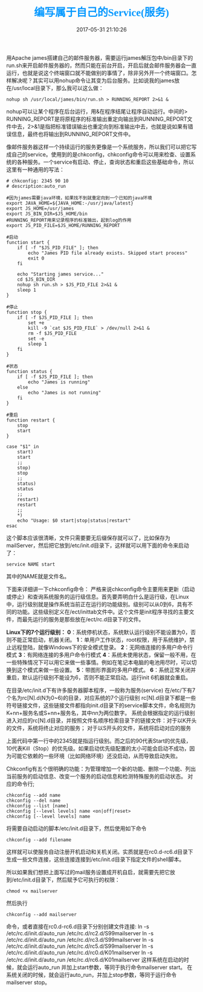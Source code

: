 ﻿---
title: <font color=#0099ff face="微软雅黑">编写属于自己的Service(服务)</font>
date: 2017-05-31 21:10:26
categories: Linux
tags: [Linux,Service,后台服务,Chkconfig]
---

用Apache james搭建自己的邮件服务器，需要运行james解压包中/bin目录下的run.sh来开启邮件服务器的，然而只能在前台开启，开启后就会邮件服务器会一直运行，也就是说这个终端窗口就不能做别的事情了，除非另外开一个终端窗口。怎样解决呢？其实可以用nohup命令让其变为后台服务。比如说我的james放在/usr/local目录下，那么我可以这么做：
```shell
nohup sh /usr/local/james/bin/run.sh > RUNNING_REPORT 2>&1 &
```
nohup可以让某个程序在后台运行，用&在程序结尾让程序自动运行。中间的> RUNNING_REPORT是将原程序的标准输出重定向输出到RUNNING_REPORT文件中去，2>&1是指把标准错误输出也重定向到标准输出中去，也就是说如果有错误信息，最终也将输出到RUNNING_REPORT文件中。

像邮件服务器这样一个持续运行的服务更像是一个系统服务，所以我们可以把它写成自己的service。使用到的是chkconfig，chkconfig命令可以用来检查、设置系统的各种服务。一个service有启动、停止，查询状态和重启这些基础命令，所以这里有一种通用的写法：
```shell
# chkconfig: 2345 90 10
# description:auto_run

#因为james需要java环境，如果找不到就重定向到一个已知的java环境
export JAVA_HOME=${JAVA_HOME:-/usr/java/latest}
export JS_HOME=/usr/james
export JS_BIN_DIR=$JS_HOME/bin
#RUNNING_REPORT用来记录程序的标准输出，起到log的作用
export JS_PID_FILE=$JS_HOME/RUNNING_REPORT

#启动
function start {
    if [ -f "$JS_PID_FILE" ]; then
        echo "James PID file already exists. Skipped start process"
        exit 0
    fi

    echo "Starting james service..."
    cd $JS_BIN_DIR
    nohup sh run.sh > $JS_PID_FILE 2>&1 &
    sleep 1
}

#停止
function stop {
    if [ -f $JS_PID_FILE ]; then
        set +e
        kill -9 `cat $JS_PID_FILE` > /dev/null 2>&1 &
        rm -f $JS_PID_FILE
        set -e
        sleep 1
    fi
}

#状态
function status {
    if [ -f $JS_PID_FILE ]; then
        echo "James is running"
    else
        echo "James is not running"
    fi
}

#重启
function restart {
    stop
    start
}

case "$1" in
    start)
    start
    ;;
    stop)
    stop
    ;;
    status)
    status
    ;;
    restart)
    restart
    ;;
    *)
    echo "Usage: $0 start|stop|status|restart"
esac
```
这个脚本应该很清晰，文件只需要要无后缀保存就可以了，比如保存为mailServer，然后把它放到/etc/init.d目录下，这样就可以用下面的命令来启动了：
```shell
service NAME start
```
其中的NAME就是文件名。

下面来详细讲一下chkconfig命令：
严格来说chkconfig命令主要用来更新（启动或停止）和查询系统服务的运行级信息。首先要弄明白什么是运行级，在Linux中，运行级别就是操作系统当前正在运行的功能级别。级别可以从0到6，具有不同的功能。这些级别定义在/ect/inittab文件中。这个文件是init程序寻找的主要文件，而最先运行的服务是那些放在/ect/rc.d目录下的文件。

**Linux下的7个运行级别：**
**0**：系统停机状态，系统默认运行级别不能设置为0，否则不能正常启动，机器关闭。
**1**：单用户工作状态，root权限，用于系统维护，禁止远程登陆，就像Windows下的安全模式登录。
**2**：无网络连接的多用户命令行模式
**3**：有网络连接的多用户命令行模式
**4**：系统未使用状态，保留一般不用，在一些特殊情况下可以用它来做一些事情。例如在笔记本电脑的电池用尽时，可以切换到这个模式来做一些设置。
**5**：带图形界面的多用户模式。
**6**：系统正常关闭并重启，默认运行级别不能设为6，否则不能正常启动。运行init 6机器就会重启。

在目录/etc/init.d下有许多服务器脚本程序，一般称为服务(service)
在/etc/下有7个名为rc[N].d(N为0~6)的目录，对应系统的7个运行级别
rc[N].d目录下都是一些符号链接文件，这些链接文件都指向init.d目录下的service脚本文件，命名规则为K+nn+服务名或S+nn+服务名，其中nn为两位数字。
系统会根据指定的运行级别进入对应的rc[N].d目录，并按照文件名顺序检索目录下的链接文件：对于以K开头的文件，系统将终止对应的服务； 对于以S开头的文件，系统将启动对应的服务

上面代码中第一行中的2345就是指运行级别。而之后的90代表Start的优先级，10代表Kill（Stop）的优先级。如果启动优先级配置的太小可能会启动不成功，因为可能它依赖的一些环境（比如网络环境）还没启动，从而导致启动失败。

Chkconfig有五个很明确的功能：为管理增加一个新的功能、删除一个功能、列出当前服务的启动信息、改变一个服务的启动信息和检测特殊服务的启动状态。
对应的命令行;
```shell
chkconfig --add name
chkconfig --del name
chkconfig --list [name]
chkconfig [--level levels] name <on|off|reset>
chkconfig [--level levels] name
```
将需要自动启动的脚本/etc/init.d目录下，然后使用如下命令
```shell
chkconfig --add filename
```
这样就可以使服务自动注册开机启动和关机关闭。实质就是在rc0.d-rc6.d目录下生成一些文件连接，这些连接连接到/etc/init.d目录下指定文件的shell脚本。

所以如果我们想把上面写过的mail服务设置成开机自启，就需要先把它放到/etc/init.d目录下，然后赋予它可执行的权限：
```shell
chmod +x mailserver
```
然后执行
```shell
chkconfig --add mailserver
```
命令，或者直接在rc0.d-rc6.d目录下分别创建文件连接:
ln -s /etc/rc.d/init.d/auto_run /etc/rc.d/rc2.d/S99mailserver
ln -s /etc/rc.d/init.d/auto_run /etc/rc.d/rc3.d/S99mailserver
ln -s /etc/rc.d/init.d/auto_run /etc/rc.d/rc5.d/S99mailserver
ln -s /etc/rc.d/init.d/auto_run /etc/rc.d/rc0.d/K01mailserver
ln -s /etc/rc.d/init.d/auto_run /etc/rc.d/rc6.d/K01mailserver
这样系统在启动的时候，就会运行auto_run 并加上start参数，等同于执行命令mailserver start。
在系统关闭的时候，就会运行auto_run，并加上stop参数，等同于运行命令mailserver stop。